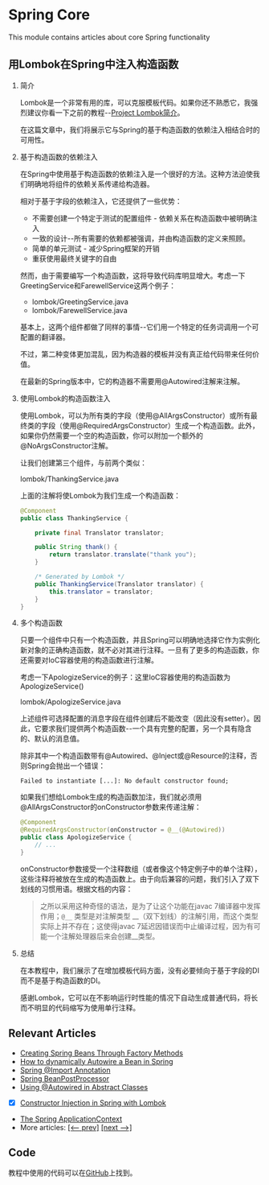 # Spring Core

This module contains articles about core Spring functionality

## 用Lombok在Spring中注入构造函数

1. 简介

    Lombok是一个非常有用的库，可以克服模板代码。如果你还不熟悉它，我强烈建议你看一下之前的教程--[Project Lombok简介](https://www.baeldung.com/intro-to-project-lombok)。

    在这篇文章中，我们将展示它与Spring的基于构造函数的依赖注入相结合时的可用性。

2. 基于构造函数的依赖注入

    在Spring中使用基于构造函数的依赖注入是一个很好的方法。这种方法迫使我们明确地将组件的依赖关系传递给构造器。

    相对于基于字段的依赖注入，它还提供了一些优势：

    - 不需要创建一个特定于测试的配置组件 - 依赖关系在构造函数中被明确注入
    - 一致的设计--所有需要的依赖都被强调，并由构造函数的定义来照顾。
    - 简单的单元测试 - 减少Spring框架的开销
    - 重获使用最终关键字的自由

    然而，由于需要编写一个构造函数，这将导致代码库明显增大。考虑一下GreetingService和FarewellService这两个例子：

    - lombok/GreetingService.java
    - lombok/FarewellService.java

    基本上，这两个组件都做了同样的事情--它们用一个特定的任务词调用一个可配置的翻译器。

    不过，第二种变体更加混乱，因为构造器的模板并没有真正给代码带来任何价值。

    在最新的Spring版本中，它的构造器不需要用@Autowired注解来注解。

3. 使用Lombok的构造函数注入

    使用Lombok，可以为所有类的字段（使用@AllArgsConstructor）或所有最终类的字段（使用@RequiredArgsConstructor）生成一个构造函数。此外，如果你仍然需要一个空的构造函数，你可以附加一个额外的@NoArgsConstructor注解。

    让我们创建第三个组件，与前两个类似：

    lombok/ThankingService.java

    上面的注解将使Lombok为我们生成一个构造函数：

    ```java
    @Component
    public class ThankingService {

        private final Translator translator;

        public String thank() {
            return translator.translate("thank you");
        }

        /* Generated by Lombok */
        public ThankingService(Translator translator) {
            this.translator = translator;
        }
    }
    ```

4. 多个构造函数

    只要一个组件中只有一个构造函数，并且Spring可以明确地选择它作为实例化新对象的正确构造函数，就不必对其进行注释。一旦有了更多的构造函数，你还需要对IoC容器使用的构造函数进行注解。

    考虑一下ApologizeService的例子：这里IoC容器使用的构造函数为 ApologizeService()

    lombok/ApologizeService.java

    上述组件可选择配置的消息字段在组件创建后不能改变（因此没有setter）。因此，它要求我们提供两个构造函数--一个具有完整的配置，另一个具有隐含的、默认的消息值。

    除非其中一个构造函数带有@Autowired、@Inject或@Resource的注释，否则Spring会抛出一个错误：

    `Failed to instantiate [...]: No default constructor found;`

    如果我们想给Lombok生成的构造函数加注，我们就必须用@AllArgsConstructor的onConstructor参数来传递注解：

    ```java
    @Component
    @RequiredArgsConstructor(onConstructor = @__(@Autowired))
    public class ApologizeService {
        // ...
    }
    ```

    onConstructor参数接受一个注释数组（或者像这个特定例子中的单个注释），这些注释将被放在生成的构造函数上。由于向后兼容的问题，我们引入了双下划线的习惯用语。根据文档的内容：

    > 之所以采用这种奇怪的语法，是为了让这个功能在javac 7编译器中发挥作用；`@__` 类型是对注解类型 __（双下划线）的注解引用，而这个类型实际上并不存在；这使得javac 7延迟因错误而中止编译过程，因为有可能一个注解处理器后来会创建__类型。

5. 总结

    在本教程中，我们展示了在增加模板代码方面，没有必要倾向于基于字段的DI而不是基于构造函数的DI。

    感谢Lombok，它可以在不影响运行时性能的情况下自动生成普通代码，将长而不明显的代码缩写为使用单行注释。

## Relevant Articles

- [Creating Spring Beans Through Factory Methods](https://www.baeldung.com/spring-beans-factory-methods)
- [How to dynamically Autowire a Bean in Spring](https://www.baeldung.com/spring-dynamic-autowire)
- [Spring @Import Annotation](https://www.baeldung.com/spring-import-annotation)
- [Spring BeanPostProcessor](https://www.baeldung.com/spring-beanpostprocessor)
- [Using @Autowired in Abstract Classes](https://www.baeldung.com/spring-autowired-abstract-class)
- [x] [Constructor Injection in Spring with Lombok](https://www.baeldung.com/spring-injection-lombok)
- [The Spring ApplicationContext](https://www.baeldung.com/spring-application-context)
- More articles: [[<-- prev]](/spring-core-3) [[next -->]](/spring-core-5)

## Code

教程中使用的代码可以在[GitHub](https://github.com/eugenp/tutorials/tree/master/spring-core-4)上找到。
